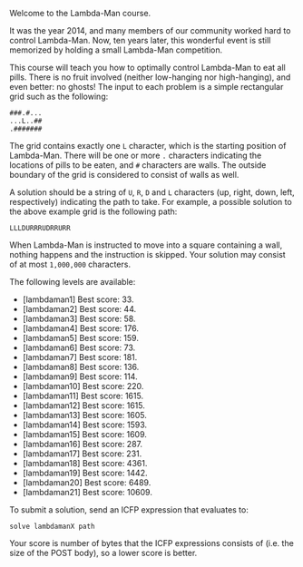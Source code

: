 Welcome to the Lambda-Man course.

It was the year 2014, and many members of our community worked hard to control Lambda-Man.
Now, ten years later, this wonderful event is still memorized by holding a small Lambda-Man competition.

This course will teach you how to optimally control Lambda-Man to eat all pills.
There is no fruit involved (neither low-hanging nor high-hanging), and even better: no ghosts!
The input to each problem is a simple rectangular grid such as the following:

```
###.#...
...L..##
.#######
```

The grid contains exactly one `L` character, which is the starting position of Lambda-Man.
There will be one or more `.` characters indicating the locations of pills to be eaten, and `#` characters are walls.
The outside boundary of the grid is considered to consist of walls as well.

A solution should be a string of `U`, `R`, `D` and `L` characters (up, right, down, left, respectively) indicating the path to take.
For example, a possible solution to the above example grid is the following path:
```
LLLDURRRUDRRURR
```
When Lambda-Man is instructed to move into a square containing a wall, nothing happens and the instruction is skipped.
Your solution may consist of at most `1,000,000` characters.

The following levels are available:
* [lambdaman1] Best score: 33.
* [lambdaman2] Best score: 44.
* [lambdaman3] Best score: 58.
* [lambdaman4] Best score: 176.
* [lambdaman5] Best score: 159.
* [lambdaman6] Best score: 73.
* [lambdaman7] Best score: 181.
* [lambdaman8] Best score: 136.
* [lambdaman9] Best score: 114.
* [lambdaman10] Best score: 220.
* [lambdaman11] Best score: 1615.
* [lambdaman12] Best score: 1615.
* [lambdaman13] Best score: 1605.
* [lambdaman14] Best score: 1593.
* [lambdaman15] Best score: 1609.
* [lambdaman16] Best score: 287.
* [lambdaman17] Best score: 231.
* [lambdaman18] Best score: 4361.
* [lambdaman19] Best score: 1442.
* [lambdaman20] Best score: 6489.
* [lambdaman21] Best score: 10609.

To submit a solution, send an ICFP expression that evaluates to:

```
solve lambdamanX path
```

Your score is number of bytes that the ICFP expressions consists of (i.e. the size of the POST body), so a lower score is better.
